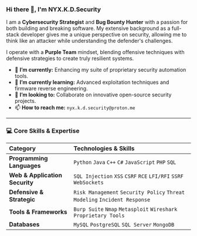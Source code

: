 ### Hi there 👋, I'm NYX.K.D.Security

I am a **Cybersecurity Strategist** and **Bug Bounty Hunter** with a passion for both building and breaking software. My extensive background as a full-stack developer gives me a unique perspective on security, allowing me to think like an attacker while understanding the defender's challenges.

I operate with a **Purple Team** mindset, blending offensive techniques with defensive strategies to create truly resilient systems.

- 🔭 **I’m currently:** Enhancing my suite of proprietary security automation tools.
- 🌱 **I’m currently learning:** Advanced exploitation techniques and firmware reverse engineering.
- 👯 **I’m looking to:** Collaborate on innovative open-source security projects.
- 📫 **How to reach me:** `nyx.k.d.security@proton.me `

---

### 💻 Core Skills & Expertise

| Category | Technologies & Skills |
| :--- | :--- |
| **Programming Languages** | `Python` `Java` `C++` `C#` `JavaScript` `PHP` `SQL` |
| **Web & Application Security** | `SQL Injection` `XSS` `CSRF` `RCE` `LFI/RFI` `SSRF` `WebSockets` |
| **Defensive & Strategic** | `Risk Management` `Security Policy` `Threat Modeling` `Incident Response` |
| **Tools & Frameworks** | `Burp Suite` `Nmap` `Metasploit` `Wireshark` `Proprietary Tools` |
| **Databases** | `MySQL` `PostgreSQL` `SQL Server` `MongoDB` |

